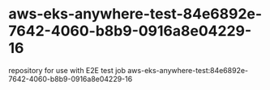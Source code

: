 # aws-eks-anywhere-test-84e6892e-7642-4060-b8b9-0916a8e04229-16
repository for use with E2E test job aws-eks-anywhere-test:84e6892e-7642-4060-b8b9-0916a8e04229-16
